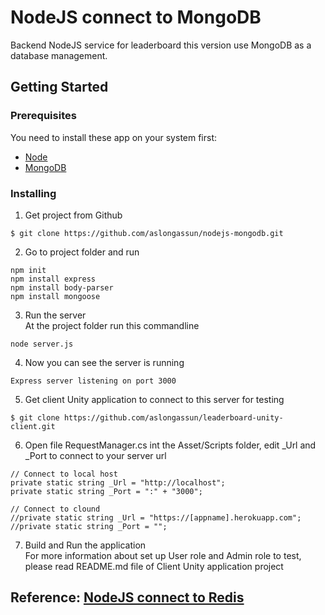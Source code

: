 # NodeJS connect to MongoDB

Backend NodeJS service for leaderboard this version use MongoDB as a database management.

## Getting Started

### Prerequisites
You need to install these app on your system first:<br />
- [Node](https://nodejs.org/en/)<br />
- [MongoDB](https://www.mongodb.com/)<br />

### Installing

1) Get project from Github<br />
```
$ git clone https://github.com/aslongassun/nodejs-mongodb.git
```
2) Go to project folder and run<br/>
```
npm init
npm install express
npm install body-parser
npm install mongoose
```
3) Run the server<br/>
At the project folder run this commandline<br/>
```
node server.js
```
4) Now you can see the server is running<br/>
```
Express server listening on port 3000
```
5) Get client Unity application to connect to this server for testing<br/>
```
$ git clone https://github.com/aslongassun/leaderboard-unity-client.git
```
6) Open file RequestManager.cs int the Asset/Scripts folder, edit _Url and _Port to connect to your server url<br/>
```
// Connect to local host
private static string _Url = "http://localhost";
private static string _Port = ":" + "3000";

// Connect to clound
//private static string _Url = "https://[appname].herokuapp.com";
//private static string _Port = "";
```
7) Build and Run the application<br/>
For more information about set up User role and Admin role to test, please read README.md file of Client Unity application project

## Reference: [NodeJS connect to Redis ](https://github.com/aslongassun/nodejs-redis)<br />
